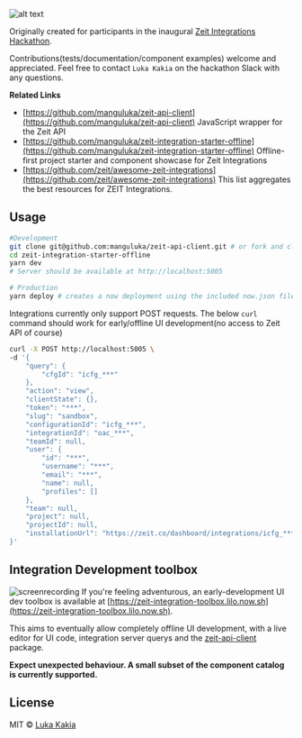 ![alt text](http://cdn-31v9g5cfa.now.sh/zeit-starter-offline.png "Logo Title Text 1")

Originally created for participants in the inaugural [Zeit Integrations Hackathon](https://zeit.co/hackathon). 

Contributions(tests/documentation/component examples) welcome and appreciated. Feel free to contact `Luka Kakia` on the hackathon Slack with any questions.

**Related Links**
- [https://github.com/manguluka/zeit-api-client](https://github.com/manguluka/zeit-api-client) JavaScript wrapper for the Zeit API
- [https://github.com/manguluka/zeit-integration-starter-offline](https://github.com/manguluka/zeit-integration-starter-offline) Offline-first project starter and component showcase for Zeit Integrations
- [https://github.com/zeit/awesome-zeit-integrations](https://github.com/zeit/awesome-zeit-integrations) This list aggregates the best resources for ZEIT Integrations.



## Usage

```bash
#Development
git clone git@github.com:manguluka/zeit-api-client.git # or fork and clone
cd zeit-integration-starter-offline
yarn dev
# Server should be available at http://localhost:5005

# Production
yarn deploy # creates a now deployment using the included now.json file
```

Integrations currently only support POST requests. The below `curl` command should work for early/offline UI development(no access to Zeit API of course)


```bash
curl -X POST http://localhost:5005 \
-d '{
    "query": {
        "cfgId": "icfg_***"
    },
    "action": "view",
    "clientState": {},
    "token": "***",
    "slug": "sandbox",
    "configurationId": "icfg_***",
    "integrationId": "oac_***",
    "teamId": null,
    "user": {
        "id": "***",
        "username": "***",
        "email": "***",
        "name": null,
        "profiles": []
    },
    "team": null,
    "project": null,
    "projectId": null,
    "installationUrl": "https://zeit.co/dashboard/integrations/icfg_***"
}'
```

## Integration Development toolbox
![screenrecording](http://cdn-9w4u9y9br.now.sh/zeit-integration-toolbox.gif "Screenrecording")
If you're feeling adventurous, an early-development UI dev toolbox is available at [https://zeit-integration-toolbox.lilo.now.sh](https://zeit-integration-toolbox.lilo.now.sh). 

This aims to eventually allow completely offline UI development, with a live editor for UI code, integration server querys and the [zeit-api-client](https://github.com/manguluka/zeit-api-client#readme) package.

**Expect unexpected behaviour. A small subset of the component catalog is currently supported.**

## License

MIT © [Luka Kakia](https://github.com/manguluka)

